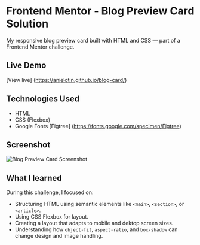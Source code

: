 # Frontend Mentor - Blog Preview Card Solution

My responsive blog preview card built with HTML and CSS — part of a Frontend Mentor challenge.

## Live Demo
[View live] (https://anjelotin.github.io/blog-card/)

## Technologies Used
- HTML
- CSS (Flexbox)
- Google Fonts [Figtree] (https://fonts.google.com/specimen/Figtree)

## Screenshot
![Blog Preview Card Screenshot](/blog-card/assets/images/aa-blog-preview-img.png)

## What I learned

During this challenge, I focused on:

- Structuring HTML using semantic elements like `<main>`, `<section>`, or `<article>`.
- Using CSS Flexbox for layout.
- Creating a layout that adapts to mobile and dektop screen sizes.
- Understanding how `object-fit`, `aspect-ratio`, and `box-shadow` can change design and image handling.